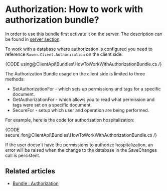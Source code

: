 # Authorization: How to work with authorization bundle?

In order to use this bundle first activate it on the server. The description can be found in [server section](../../server/bundles/authorization).

To work with a database where authorization is configured you need to reference `Raven.Client.Authorization` on the client side.

{CODE using@ClientApi\Bundles\HowToWorkWithAuthorizationBundle.cs /}

The Authorization Bundle usage on the client side is limited to three methods:

* SetAuthorizationFor - which sets up permissions and tags for a specific document.
* GetAuthorizationFor - which allows you to read what permission and tags were set on a specific document.
* SecureFor - setup which user and operation are being performed.

For example, here is the code for authorization hospitalization:

{CODE secure_for@ClientApi\Bundles\HowToWorkWithAuthorizationBundle.cs /}

If the user doesn't have the permissions to authorize hospitalization, an error will be raised when the change to the database in the SaveChanges call is persistent.

## Related articles

* [Bundle : Authorization](../../server/bundles/authorization)

